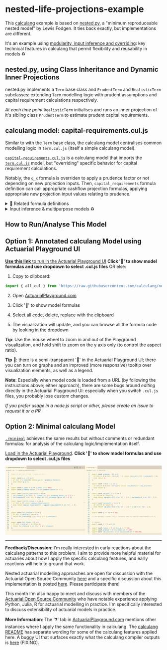 # nested-life-projections-example

This [calculang](https://calculang.dev) example is based on [nested.py](https://github.com/actuarialopensource/methodology/blob/main/nested/nested.py), a "minimum reproduceable nested model" by Lewis Fodgen. It ties back exactly, but implementations are different.

It's an example using [modularity, input inference and overriding](https://github.com/calculang/calculang?tab=readme-ov-file#design-principlesfeatures): key technical features in calculang that permit flexibility and reusability in models ♻️

## nested.py, using Class Inheritance and Dynamic Inner Projections

nested.py implements a `Term` base class and `PrudentTerm` and `RealisticTerm` subclasses: extending `Term` modelling logic with prudent assumptions and capital requirement calculations respectively.

*At each time point* `RealisticTerm` initialises and runs an inner projection of it's sibling class `PrudentTerm` to estimate prudent capital requirements.

## calculang model: capital-requirements.cul.js

Similar to with the `Term` base class, the calculang model centralises common modelling logic in `term.cul.js` (itself a simple calculang model).

[`capital-requirements.cul.js`](./src/capital-requirements.cul.js) is a calculang model that imports the [`term.cul.js`](./src/term.cul.js) model, but "overriding" specific behavior for capital requirement calculations.

Notably, the `q_x` formula is overriden to apply a prudence factor or not depending on new projection inputs. Then, `capital_requirements` formula definition can call appropriate cashflow projection formulas, applying appropriate new projection input values relating to prudence.

<details><summary>🤔 Related formula definitions</summary>

[`capital-requirements.cul.js`](./src/capital-requirements.cul.js)

~~~js
export const q_x = () => {
  if (t() >= t_inner()) return q_x_() * prudence_factor();
  else return q_x_();
};

export const capital_requirement = () =>
  fut_claims({ t_in: t() + 1, t_inner_in: t(), prudence_factor_in: 1.2 }) +
  fut_premiums({ t_in: t(), t_inner_in: t(), prudence_factor_in: 1.2 });
~~~

</details>

<details><summary>Input inference & multipurpose models ♻️</summary>

Although the `q_x` formula is explicitly overridden to use new inputs and the logic in `term.cul.js` has no notion about them, the calculang **compiler** infers that `num_deaths` all the way to `fut_claims` in `term.cul.js` should use the new inputs.

Input inference explains why there is a lot of empty/minimalistic brackets in calculang functions and calls (which I might remove in future). Input inference promotes very general specification of modelling logic, so that modelling logic can be shared across lots of different modelling exercises.

Input inference clearly helps formulas to be more concise, but flexibility and reusability is it's real purpose.

calculang aims to make models that are multipurpose in the extreme, and where this follows naturally from the language design.

</details>

## How to Run/Analyse This Model

## Option 1: Annotated calculang Model using Actuarial Playground UI

[**Use this link** to run in the Actuarial Playground UI](https://actuarialplayground.com/#url=https://raw.githubusercontent.com/calculang/nested-life-projections-example/refs/heads/main/src/capital-requirements.cul.js) **Click '💬' to show model formulas and use dropdown to select .cul.js files** OR else:

1. Copy to clipboard:

~~~js
import { all_cul } from 'https://raw.githubusercontent.com/calculang/nested-life-projections-example/refs/heads/main/src/capital-requirements.cul.js'
~~~

2. Open [ActuarialPlayground.com](https://actuarialplayground.com)

3. Click '💬' to show model formulas

4. Select all code, delete, replace with the clipboard

5. The visualization will update, and you can browse all the formula code by looking in the dropdown

**Tip**: Use the mouse wheel to zoom in and out of the Playground visualization, and hold shift to zoom on the y axis only (to control the aspect ratio).

**Tip** 📌: there is a semi-transparent '🥚' in the Actuarial Playground UI; there you can turn on graphs and an improved (more responsive) tooltip over visualization elements, as well as a legend.

**Note**: Especially when model code is loaded from a URL (by following the instructions above; either approach), there are some bugs around *editing* directly in the Actuarial Playground UI: especially when you switch `.cul.js` files, you probably lose custom changes.

*If you prefer usage in a node.js script or other, please create an issue to request it or a PR*

## Option 2: Minimal calculang Model

[`./minimal`](./minimal/) achieves the same results but without comments or redundant formulas: for analysis of the calculang logic/implementation itself.

[Load in the Actuarial Playground](https://actuarialplayground.com/#url=https://raw.githubusercontent.com/calculang/nested-life-projections-example/refs/heads/main/minimal/src/playground.cul.js). **Click '💬' to show model formulas and use dropdown to select .cul.js files**

![capital-requirements and term calculang formulas (unannotated)](./minimal/minimal.png)

---

**Feedback/Discussion**: I'm really interested in early reactions about the calculang patterns to this problem. I aim to provide more helpful material for actuaries about how I apply the specific calculang features, and early reactions will help to ground that work.

Nested actuarial modelling approaches are open for discussion with the Actuarial Open Source Community [here](https://github.com/actuarialopensource/methodology/discussions) and a specific discussion about this implementation is posted [here](#). Please participate there!

This month I'm also happy to meet and discuss with members of the [Actuarial Open Source Community](https://www.linkedin.com/groups/13937070) who have notable experience applying Python, Julia, R for actuarial modelling in practice. I'm specifically interested to discuss extensibility of actuarial models in practice.

**More Information**: The '❓' tab in [ActuarialPlayground.com](https://actuarialplayground.com) mentions other instances where I apply the same functionality in calculang. The [calculang README](https://github.com/calculang/calculang) has separate wording for some of the calculang features applied here. A buggy UI that surfaces exactly what the calculang compiler outputs is [here](https://finding-calculang-foc.netlify.app/editor) (FIXING).
